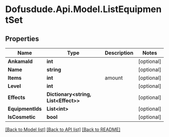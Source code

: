 # Dofusdude.Api.Model.ListEquipmentSet

## Properties

Name | Type | Description | Notes
------------ | ------------- | ------------- | -------------
**AnkamaId** | **int** |  | [optional] 
**Name** | **string** |  | [optional] 
**Items** | **int** | amount | [optional] 
**Level** | **int** |  | [optional] 
**Effects** | **Dictionary&lt;string, List&lt;Effect&gt;&gt;** |  | [optional] 
**EquipmentIds** | **List&lt;int&gt;** |  | [optional] 
**IsCosmetic** | **bool** |  | [optional] 

[[Back to Model list]](../README.md#documentation-for-models) [[Back to API list]](../README.md#documentation-for-api-endpoints) [[Back to README]](../README.md)

